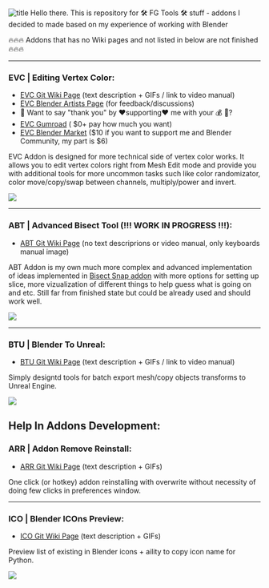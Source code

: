 ![title](https://i.imgur.com/Z3LPVmc.png)
Hello there. This is repository for :hammer_and_wrench: FG Tools :hammer_and_wrench: stuff - addons I decided to made based on my experience of working with Blender 

:fire::fire::fire: Addons that has no Wiki pages and not listed in below are not finished :fire::fire::fire:


-----

### EVC | Editing Vertex Color:
- [EVC Git Wiki Page](https://github.com/IIIFGIII/FG_Tools/wiki/EVC) (text description + GIFs / link to video manual)
- [EVC Blender Artists Page](https://blenderartists.org/t/fg-tools-evc-editing-vertex-color-addon/1466298) (for feedback/discussions)
- :arrow_down_small: Want to say "thank you" by :hearts:supporting:hearts: me with your :moneybag:  :arrow_down_small:?
- [EVC Gumroad](https://forestgumpovu4.gumroad.com/l/EVC) ( $0+ pay how much you want)
- [EVC Blender Market](https://blendermarket.com/products/fg-tools-evc--editing-vertex-color-addon) ($10 if you want to support me and Blender Community, my part is $6)

EVC Addon is designed for more technical side of vertex color works. It allows you to edit vertex colors right from Mesh Edit mode and provide you with additional tools for more uncommon tasks such like color randomizator, color move/copy/swap between channels, multiply/power and invert.

![](https://i.imgur.com/hXD6GFy.gif)

-----

### ABT | Advanced Bisect Tool (!!! WORK IN PROGRESS !!!):
- [ABT Git Wiki Page](https://github.com/IIIFGIII/FG_Tools/wiki/ABT) (no text descriprions or video manual, only keyboards manual image)

ABT Addon is my own much more complex and advanced implementation of ideas implemented in [Bisect Snap addon](https://blenderartists.org/t/snap-bisect/679925) with more options for setting up slice, more vizualization of different things to help guess what is going on and etc.
Still far from finished state but could be already used and should work well.

![](https://i.imgur.com/I8SHv7p.gif)


-----

### BTU | Blender To Unreal:
- [BTU Git Wiki Page](https://github.com/IIIFGIII/FG_Tools/wiki/BTU) (text description + GIFs / link to video manual)

Simply designtd tools for batch export mesh/copy objects transforms to Unreal Engine.

![](https://i.imgur.com/ZoVP59l.gif)


## Help In Addons Development:

### ARR | Addon Remove Reinstall:
- [ARR Git Wiki Page](https://github.com/IIIFGIII/FG_Tools/wiki/ARR) (text description + GIFs)

One click (or hotkey) addon reinstalling with overwrite without necessity of doing few clicks in preferences window.

-----

### ICO | Blender ICOns Preview:
- [ICO Git Wiki Page](https://github.com/IIIFGIII/FG_Tools/wiki/ICO) (text description + GIFs)

Preview list of existing in Blender icons + aility to copy icon name for Python.

![](https://i.imgur.com/uifzxgT.gif)

